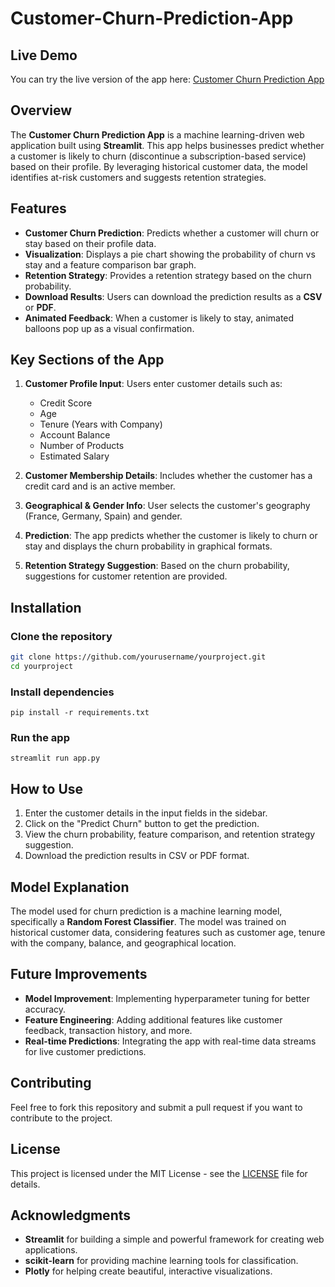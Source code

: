 # Customer-Churn-Prediction-App

## Live Demo

You can try the live version of the app here: [Customer Churn Prediction App]([https://your-hosted-link.com](https://customer-churn-prediction-app-yrcz.onrender.com))


## Overview

The **Customer Churn Prediction App** is a machine learning-driven web application built using **Streamlit**. This app helps businesses predict whether a customer is likely to churn (discontinue a subscription-based service) based on their profile. By leveraging historical customer data, the model identifies at-risk customers and suggests retention strategies.

## Features

- **Customer Churn Prediction**: Predicts whether a customer will churn or stay based on their profile data.
- **Visualization**: Displays a pie chart showing the probability of churn vs stay and a feature comparison bar graph.
- **Retention Strategy**: Provides a retention strategy based on the churn probability.
- **Download Results**: Users can download the prediction results as a **CSV** or **PDF**.
- **Animated Feedback**: When a customer is likely to stay, animated balloons pop up as a visual confirmation.

## Key Sections of the App

1. **Customer Profile Input**: Users enter customer details such as:
   - Credit Score
   - Age
   - Tenure (Years with Company)
   - Account Balance
   - Number of Products
   - Estimated Salary

2. **Customer Membership Details**: Includes whether the customer has a credit card and is an active member.

3. **Geographical & Gender Info**: User selects the customer's geography (France, Germany, Spain) and gender.

4. **Prediction**: The app predicts whether the customer is likely to churn or stay and displays the churn probability in graphical formats.

5. **Retention Strategy Suggestion**: Based on the churn probability, suggestions for customer retention are provided.

## Installation

### Clone the repository
```bash
git clone https://github.com/yourusername/yourproject.git
cd yourproject
```
### Install dependencies
```
pip install -r requirements.txt
```

### Run the app
```
streamlit run app.py
```

## How to Use

1. Enter the customer details in the input fields in the sidebar.
2. Click on the "Predict Churn" button to get the prediction.
3. View the churn probability, feature comparison, and retention strategy suggestion.
4. Download the prediction results in CSV or PDF format.

## Model Explanation

The model used for churn prediction is a machine learning model, specifically a **Random Forest Classifier**. The model was trained on historical customer data, considering features such as customer age, tenure with the company, balance, and geographical location.

## Future Improvements

- **Model Improvement**: Implementing hyperparameter tuning for better accuracy.
- **Feature Engineering**: Adding additional features like customer feedback, transaction history, and more.
- **Real-time Predictions**: Integrating the app with real-time data streams for live customer predictions.

## Contributing

Feel free to fork this repository and submit a pull request if you want to contribute to the project.

## License

This project is licensed under the MIT License - see the [LICENSE](LICENSE) file for details.

## Acknowledgments

- **Streamlit** for building a simple and powerful framework for creating web applications.
- **scikit-learn** for providing machine learning tools for classification.
- **Plotly** for helping create beautiful, interactive visualizations.
